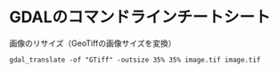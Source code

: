 GDALのコマンドラインチートシート
===============================

画像のリサイズ（GeoTiffの画像サイズを変換）
```
gdal_translate -of "GTiff" -outsize 35% 35% image.tif image.tif
```
